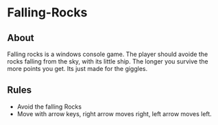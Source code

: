 # Falling-Rocks

## About
Falling rocks is a windows console game. The player should avoide the rocks falling from the sky,
with its little ship. The longer you survive the more points you get. Its just made for the giggles.

## Rules
- Avoid the falling Rocks
- Move with arrow keys, right arrow moves right, left arrow moves left. 




